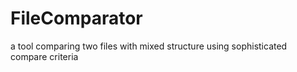 # FileComparator
a tool comparing two files with mixed structure using sophisticated compare criteria
